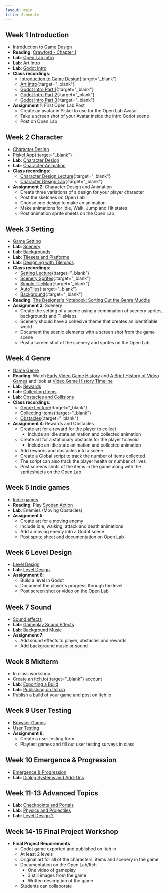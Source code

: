 ```yaml
---
layout: main
title: Schedule
---
```


## Week 1 **Introduction**
- [Introduction to Game Design](notes/intro)
- **Reading**:	<a href="readings/crawford.pdf" target="_blank">Crawford - Chapter 1</a>
- **Lab**: [Open Lab Intro](labs/0-0_Open_Lab_Intro)
- **Lab**: [Art Intro](labs/0-1_Art_Intro)
- **Lab**: [Godot Intro](labs/0-2_Godot_Intro)
- **Class recordings**: 
	- [Introduction to Game Design](https://www.youtube.com/watch?v=ahR_PPvvUs8&list=PLSqAxglrKGAwaEyt-ImmWqzkNPhi_thxh&index=1){:target="_blank"}
	- [Art Intro](https://www.youtube.com/watch?v=YCvLlOpeupE&list=PLSqAxglrKGAwaEyt-ImmWqzkNPhi_thxh&index=2){:target="_blank"}
	- [Godot Intro Part 1](https://www.youtube.com/watch?v=mlIQzG99oyo&list=PLSqAxglrKGAwaEyt-ImmWqzkNPhi_thxh&index=4&t=2s){:target="_blank"}
	- [Godot Intro Part 2](https://www.youtube.com/watch?v=1Ov8EQR7B5g&list=PLSqAxglrKGAwaEyt-ImmWqzkNPhi_thxh&index=5){:target="_blank"}
	- [Godot Intro Part 3](https://www.youtube.com/watch?v=-gKaEL4Ob14&list=PLSqAxglrKGAwaEyt-ImmWqzkNPhi_thxh&index=6&t=1091s){:target="_blank"}
- **Assignment 1**: First Open Lab Post
	- Create an avatar in Piskel to use for the Open Lab Avatar
	- Take a screen shot of your Avatar inside the intro Godot scene
	- Post on Open Lab

## Week 2 **Character**
- [Character Design](notes/character)
- [Piskel App](https://www.piskelapp.com/){:target="_blank"}
- **Lab**: [Character Design](labs/2-0_Character_Design)
- **Lab**: [Character Animation](labs/2-1_Character_Animation)
- **Class recordings**:
	- [Character Design Lecture](https://www.youtube.com/watch?v=rIPYJMlaVBQ&list=PLSqAxglrKGAwaEyt-ImmWqzkNPhi_thxh&index=7){:target="_blank"}
	- [Character Design Lab](https://www.youtube.com/watch?v=Gr_lUymk9s4&list=PLSqAxglrKGAwaEyt-ImmWqzkNPhi_thxh&index=8){:target="_blank"}
- **Assignment 2**: Character Design and Animation
	- Create three variations of a design for your player character
	- Post the sketches on Open Lab
	- Choose one design to make an animation
	- Make animations for Idle, Walk, Jump and Hit states
	- Post animation sprite sheets on the Open Lab

## Week 3 **Setting**
- [Game Setting](notes/setting)
- **Lab**: [Scenery](labs/2-6_Scenery)
- **Lab**: [Backgrounds](labs/2-7_Backgrounds)
- **Lab**: [Tilesets and Platforms](labs/2-2_Tilesets_and_Platforms)
- **Lab**: [Designing with Tilemaps](labs/3-0_Designing_with_TileMaps)
- **Class recordings**:
	- [Setting Lecture](https://www.youtube.com/watch?v=wO7NsZplyOY&list=PLSqAxglrKGAwaEyt-ImmWqzkNPhi_thxh&index=10){:target="_blank"}
	- [Scenery Sprites](https://www.youtube.com/watch?v=0iqQk5iuPmo&list=PLSqAxglrKGAwaEyt-ImmWqzkNPhi_thxh&index=11){:target="_blank"}
	- [Simple TileMap](https://www.youtube.com/watch?v=gdZq-LSojcQ&list=PLSqAxglrKGAwaEyt-ImmWqzkNPhi_thxh&index=12){:target="_blank"}
	- [AutoTiles](https://www.youtube.com/watch?v=G6JB2aipt_8&list=PLSqAxglrKGAwaEyt-ImmWqzkNPhi_thxh&index=13){:target="_blank"}
	- [Background](https://www.youtube.com/watch?v=OT4CfdDbxbQ&list=PLSqAxglrKGAwaEyt-ImmWqzkNPhi_thxh&index=14){:target="_blank"}
- **Reading**: [The Designer's Notebook: Sorting Out the Genre Muddle](https://www.gamasutra.com/view/feature/132463/the_designers_notebook_sorting_.php)
- **Assignment 3**: Scenery 
	- Create the setting of a scene using a combination of scenery sprites, backgrounds and TileMaps
	- Scenery should have a cohesive theme that creates an identifiable world
	- Document the scenic elements with a screen shot from the game scene
	- Post a screen shot of the scenery and sprites on the Open Lab

## Week 4 **Genre**
- [Game Genre](notes/genre)
- **Reading**: Watch [Early Video Game History](https://www.youtube.com/watch?v=uuxoThzFPPw) and [A Brief History of Video Games](https://www.youtube.com/watch?v=GoyGlyrYb9c) and look at [Video Game History Timeline](http://www.museumofplay.org/about/icheg/video-game-history/timeline)
- **Lab**: [Rewards](labs/2-3_Rewards)
- **Lab**: [Collecting Items](labs/1-2_Collecting_Items)
- **Lab**: [Obstacles and Collisions](labs/1-4_Obstacles_and_Collisions)
- **Class recordings**:
	- [Genre Lecture](https://www.youtube.com/watch?v=4YpWbgZnnBQ&list=PLSqAxglrKGAwaEyt-ImmWqzkNPhi_thxh&index=15){:target="_blank"}
	- [Collecting Items](){:target="_blank"}
	- [Obstacles](){:target="_blank"}
- **Assignment 4**: Rewards and Obstacles
	- Create art for a reward for the player to collect
		- Include an idle state animation and collected animation
	- Create art for a stationary obstacle for the player to avoid
		- Include an idle state animation and collected animation
	- Add rewards and obstacles into a scene
	- Create a Global script to track the number of items collected
	- The script can also track the player health or number of lives
	- Post screens shots of the items in the game along with the spritesheets on the Open Lab

## Week 5 **Indie games**
- [Indie games](notes/indie)
- **Reading**: Play [Syoban Action](https://int3.github.io/open-syobon-action.js/)
- **Lab**: Enemies (Moving Obstacles)
- **Assignment 5**:
	- Create art for a moving enemy
	- Include idle, walking, attack and death animations
	- Add a moving enemy into a Godot scene
	- Post sprite sheet and documentation on Open Lab

## Week 6 **Level Design**
<!-- - [Video Games & Art](notes/art) -->
- [Level Design](notes/level)
- **Lab**: [Level Design](labs/3-1_Level_Design)
- **Assignment 6**:
	- Build a level in Godot
	- Document the player's progress through the level
	- Post screen shot or video on the Open Lab

## Week 7 **Sound**
- [Sound effects](notes/sound)
- **Lab**: [Gameplay Sound Effects](labs/4-0_Gameplay_Sound_Effects)
- **Lab**: [Background Music](labs/4-2_Background_Music)
- **Assignment 7**:
	- Add sound effects to player, obstacles and rewards
	- Add background music or sound

## Week 8 **Midterm**
- In class workshop
- Create an [itch.io](https://itch.io/){:target="_blank"} account
- **Lab**: [Exporting a Build](labs/6-0_Exporting_a_Build)
- **Lab**: [Publishing on Itch.io](labs/6-1_Publishing_on_Itch)
- Publish a build of your game and post on Itch.io

## Week 9 **User Testing**
- [Browser Games](notes/browser)
- [User Testing](notes/testing)
- **Assignment 8**:
	- Create a user testing form
	- Playtest games and fill out user testing surveys in class

## Week 10 **Emergence & Progression**
- [Emergence & Progression](notes/emergence)
- **Lab**: [Dialog Systems and Add-Ons](labs/1-7_Dialog_Systems_and_Add-Ons)

## Week 11-13 **Advanced Topics**
- **Lab**: [Checkpoints and Portals](labs/2-8_Checkpoints_and_Portals)
- **Lab**: [Physics and Projectiles](labs/1-6_Projectile_Physics)
- **Lab**: [Level Design 2](labs/3-3_Level_Design_2)

## Week 14-15 **Final Project Workshop**
- **Final Project Requirements**
	- Godot game exported and published on Itch.io
	- At least 2 levels
	- Original art for all of the characters, items and scenery in the game
	- Documentation on the Open Lab/Itch
		- One video of gameplay
		- 3 still images from the game
		- Written description of the game
	- Students can collaborate


<!-- - **Assignment 7: User Testing Form**
	- Create a user testing form
	- Send the game and form to 5 users not in the class -->


<!--
http://owenroberts.github.io/videogames/week8/index.html
http://imranunit40.blogspot.com/2015/05/goals-challenges-and-rewards.html
http://jeremycouillard.com/newMedia/gameDesign.html
http://graysonearle.com/edu/gamepro/
	- https://www.primagames.com/games/super-mario-3d-world/feature/15-greatest-moments-sega-and-nintendo-16-bit-console-war
	- http://keithburgun.net/randomness-and-game-design/
 -->